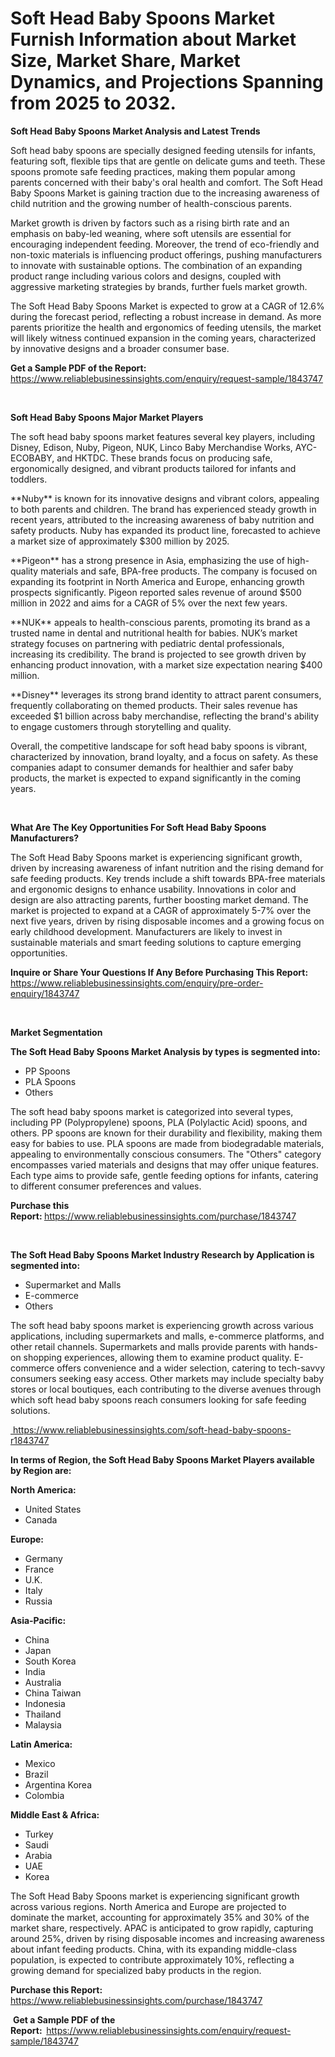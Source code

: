 <p><h1>Soft Head Baby Spoons Market Furnish Information about Market Size, Market Share, Market Dynamics, and Projections Spanning from 2025 to 2032.</h1></p><p><strong>Soft Head Baby Spoons Market Analysis and Latest Trends</strong></p>
<p><p>Soft head baby spoons are specially designed feeding utensils for infants, featuring soft, flexible tips that are gentle on delicate gums and teeth. These spoons promote safe feeding practices, making them popular among parents concerned with their baby's oral health and comfort. The Soft Head Baby Spoons Market is gaining traction due to the increasing awareness of child nutrition and the growing number of health-conscious parents.</p><p>Market growth is driven by factors such as a rising birth rate and an emphasis on baby-led weaning, where soft utensils are essential for encouraging independent feeding. Moreover, the trend of eco-friendly and non-toxic materials is influencing product offerings, pushing manufacturers to innovate with sustainable options. The combination of an expanding product range including various colors and designs, coupled with aggressive marketing strategies by brands, further fuels market growth.</p><p>The Soft Head Baby Spoons Market is expected to grow at a CAGR of 12.6% during the forecast period, reflecting a robust increase in demand. As more parents prioritize the health and ergonomics of feeding utensils, the market will likely witness continued expansion in the coming years, characterized by innovative designs and a broader consumer base.</p></p>
<p><strong>Get a Sample PDF of the Report:&nbsp;</strong> <a href="https://www.reliablebusinessinsights.com/enquiry/request-sample/1843747?utm_campaign=2804&utm_medium=2&utm_source=Github&utm_content=ia&utm_term=15042025&utm_id=soft-head-baby-spoons">https://www.reliablebusinessinsights.com/enquiry/request-sample/1843747</a></p>
<p>&nbsp;</p>
<p><strong>Soft Head Baby Spoons Major Market Players</strong></p>
<p><p>The soft head baby spoons market features several key players, including Disney, Edison, Nuby, Pigeon, NUK, Linco Baby Merchandise Works, AYC-ECOBABY, and HKTDC. These brands focus on producing safe, ergonomically designed, and vibrant products tailored for infants and toddlers.</p><p>**Nuby** is known for its innovative designs and vibrant colors, appealing to both parents and children. The brand has experienced steady growth in recent years, attributed to the increasing awareness of baby nutrition and safety products. Nuby has expanded its product line, forecasted to achieve a market size of approximately $300 million by 2025.</p><p>**Pigeon** has a strong presence in Asia, emphasizing the use of high-quality materials and safe, BPA-free products. The company is focused on expanding its footprint in North America and Europe, enhancing growth prospects significantly. Pigeon reported sales revenue of around $500 million in 2022 and aims for a CAGR of 5% over the next few years.</p><p>**NUK** appeals to health-conscious parents, promoting its brand as a trusted name in dental and nutritional health for babies. NUK’s market strategy focuses on partnering with pediatric dental professionals, increasing its credibility. The brand is projected to see growth driven by enhancing product innovation, with a market size expectation nearing $400 million.</p><p>**Disney** leverages its strong brand identity to attract parent consumers, frequently collaborating on themed products. Their sales revenue has exceeded $1 billion across baby merchandise, reflecting the brand's ability to engage customers through storytelling and quality.</p><p>Overall, the competitive landscape for soft head baby spoons is vibrant, characterized by innovation, brand loyalty, and a focus on safety. As these companies adapt to consumer demands for healthier and safer baby products, the market is expected to expand significantly in the coming years.</p></p>
<p>&nbsp;</p>
<p><strong>What Are The Key Opportunities For Soft Head Baby Spoons Manufacturers?</strong></p>
<p><p>The Soft Head Baby Spoons market is experiencing significant growth, driven by increasing awareness of infant nutrition and the rising demand for safe feeding products. Key trends include a shift towards BPA-free materials and ergonomic designs to enhance usability. Innovations in color and design are also attracting parents, further boosting market demand. The market is projected to expand at a CAGR of approximately 5-7% over the next five years, driven by rising disposable incomes and a growing focus on early childhood development. Manufacturers are likely to invest in sustainable materials and smart feeding solutions to capture emerging opportunities.</p></p>
<p><strong>Inquire or Share Your Questions If Any Before Purchasing This Report:</strong> <a href="https://www.reliablebusinessinsights.com/enquiry/pre-order-enquiry/1843747?utm_campaign=2804&utm_medium=2&utm_source=Github&utm_content=ia&utm_term=15042025&utm_id=soft-head-baby-spoons">https://www.reliablebusinessinsights.com/enquiry/pre-order-enquiry/1843747</a></p>
<p>&nbsp;</p>
<p><strong>Market Segmentation</strong></p>
<p><strong>The Soft Head Baby Spoons Market Analysis by types is segmented into:</strong></p>
<p><ul><li>PP Spoons</li><li>PLA Spoons</li><li>Others</li></ul></p>
<p><p>The soft head baby spoons market is categorized into several types, including PP (Polypropylene) spoons, PLA (Polylactic Acid) spoons, and others. PP spoons are known for their durability and flexibility, making them easy for babies to use. PLA spoons are made from biodegradable materials, appealing to environmentally conscious consumers. The "Others" category encompasses varied materials and designs that may offer unique features. Each type aims to provide safe, gentle feeding options for infants, catering to different consumer preferences and values.</p></p>
<p><strong>Purchase this Report:&nbsp;</strong><a href="https://www.reliablebusinessinsights.com/purchase/1843747?utm_campaign=2804&utm_medium=2&utm_source=Github&utm_content=ia&utm_term=15042025&utm_id=soft-head-baby-spoons">https://www.reliablebusinessinsights.com/purchase/1843747</a></p>
<p>&nbsp;</p>
<p><strong>The Soft Head Baby Spoons Market Industry Research by Application is segmented into:</strong></p>
<p><ul><li>Supermarket and Malls</li><li>E-commerce</li><li>Others</li></ul></p>
<p><p>The soft head baby spoons market is experiencing growth across various applications, including supermarkets and malls, e-commerce platforms, and other retail channels. Supermarkets and malls provide parents with hands-on shopping experiences, allowing them to examine product quality. E-commerce offers convenience and a wider selection, catering to tech-savvy consumers seeking easy access. Other markets may include specialty baby stores or local boutiques, each contributing to the diverse avenues through which soft head baby spoons reach consumers looking for safe feeding solutions.</p></p>
<p><a href="https://www.reliablebusinessinsights.com/soft-head-baby-spoons-r1843747?utm_campaign=2804&utm_medium=2&utm_source=Github&utm_content=ia&utm_term=15042025&utm_id=soft-head-baby-spoons">&nbsp;https://www.reliablebusinessinsights.com/soft-head-baby-spoons-r1843747</a></p>
<p><strong>In terms of Region, the Soft Head Baby Spoons Market Players available by Region are:</strong></p>
<p>
    <p> <strong> North America: </strong>
        <ul>
            <li>United States</li>
            <li>Canada</li>
        </ul>
        </p> 
    <p> <strong> Europe: </strong>
        <ul>
            <li>Germany</li>
            <li>France</li>
            <li>U.K.</li>
            <li>Italy</li>
            <li>Russia</li>
        </ul>
        </p> 
    <p> <strong> Asia-Pacific: </strong>
        <ul>
            <li>China</li>
            <li>Japan</li>
            <li>South Korea</li>
            <li>India</li>
            <li>Australia</li>
            <li>China Taiwan</li>
            <li>Indonesia</li>
            <li>Thailand</li>
            <li>Malaysia</li>
        </ul>
        </p> 
    <p> <strong> Latin America: </strong>
        <ul>
            <li>Mexico</li>
            <li>Brazil</li>
            <li>Argentina Korea</li>
            <li>Colombia</li>
        </ul>
        </p> 
    <p> <strong> Middle East & Africa: </strong>
        <ul>
            <li>Turkey</li>
            <li>Saudi</li>
            <li>Arabia</li>
            <li>UAE</li>
            <li>Korea</li>
        </ul>
    </p>
    </p>
<p><p>The Soft Head Baby Spoons market is experiencing significant growth across various regions. North America and Europe are projected to dominate the market, accounting for approximately 35% and 30% of the market share, respectively. APAC is anticipated to grow rapidly, capturing around 25%, driven by rising disposable incomes and increasing awareness about infant feeding products. China, with its expanding middle-class population, is expected to contribute approximately 10%, reflecting a growing demand for specialized baby products in the region.</p></p>
<p><strong>Purchase this Report: </strong><a href="https://www.reliablebusinessinsights.com/purchase/1843747?utm_campaign=2804&utm_medium=2&utm_source=Github&utm_content=ia&utm_term=15042025&utm_id=soft-head-baby-spoons">https://www.reliablebusinessinsights.com/purchase/1843747</a></p>
<p>&nbsp;<strong>Get a Sample PDF of the Report:&nbsp;&nbsp;</strong><a href="https://www.reliablebusinessinsights.com/enquiry/request-sample/1843747?utm_campaign=2804&utm_medium=2&utm_source=Github&utm_content=ia&utm_term=15042025&utm_id=soft-head-baby-spoons">https://www.reliablebusinessinsights.com/enquiry/request-sample/1843747</a></p>
<p><strong></strong></p>
<p><p></p><p></p><p></p></p>